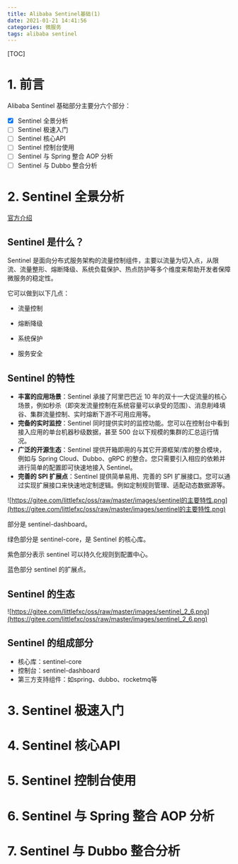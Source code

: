 ```yaml
---
title: Alibaba Sentinel基础(1)
date: 2021-01-21 14:41:56
categories: 微服务
tags: alibaba sentinel
---
```


[TOC]

# 1. 前言

Alibaba Sentinel 基础部分主要分六个部分：

- [x] Sentinel 全景分析
- [ ] Sentinel 极速入门
- [ ] Sentinel 核心API
- [ ] Sentinel 控制台使用
- [ ] Sentinel 与 Spring 整合 AOP 分析
- [ ] Sentinel 与 Dubbo 整合分析

# 2. Sentinel 全景分析

[官方介绍](https://github.com/alibaba/Sentinel/wiki/介绍)

## Sentinel 是什么？

Sentinel 是面向分布式服务架构的流量控制组件，主要以流量为切入点，从限流、流量整形、熔断降级、系统负载保护、热点防护等多个维度来帮助开发者保障微服务的稳定性。

它可以做到以下几点：

- 流量控制

- 熔断降级

- 系统保护

- 服务安全

## Sentinel 的特性

- **丰富的应用场景**：Sentinel 承接了阿里巴巴近 10 年的双十一大促流量的核心场景，例如秒杀（即突发流量控制在系统容量可以承受的范围）、消息削峰填谷、集群流量控制、实时熔断下游不可用应用等。
- **完备的实时监控**：Sentinel 同时提供实时的监控功能。您可以在控制台中看到接入应用的单台机器秒级数据，甚至 500 台以下规模的集群的汇总运行情况。
- **广泛的开源生态**：Sentinel 提供开箱即用的与其它开源框架/库的整合模块，例如与 Spring Cloud、Dubbo、gRPC 的整合。您只需要引入相应的依赖并进行简单的配置即可快速地接入 Sentinel。
- **完善的 SPI 扩展点**：Sentinel 提供简单易用、完善的 SPI 扩展接口。您可以通过实现扩展接口来快速地定制逻辑。例如定制规则管理、适配动态数据源等。

![https://gitee.com/littlefxc/oss/raw/master/images/sentinel的主要特性.png](https://gitee.com/littlefxc/oss/raw/master/images/sentinel的主要特性.png)

部分是 sentinel-dashboard。

绿色部分是 sentinel-core，是 Sentinel 的核心库。

紫色部分表示 sentinel 可以持久化规则到配置中心。

蓝色部分 sentinel 的扩展点。

## Sentinel 的生态

![https://gitee.com/littlefxc/oss/raw/master/images/sentinel_2_6.png](https://gitee.com/littlefxc/oss/raw/master/images/sentinel_2_6.png)

## Sentinel 的组成部分

- 核心库：sentinel-core
- 控制台：sentinel-dashboard
- 第三方支持组件：如spring、dubbo、rocketmq等

# 3. Sentinel 极速入门

# 4. Sentinel 核心API

# 5. Sentinel 控制台使用

# 6. Sentinel 与 Spring 整合 AOP 分析

# 7. Sentinel 与 Dubbo 整合分析